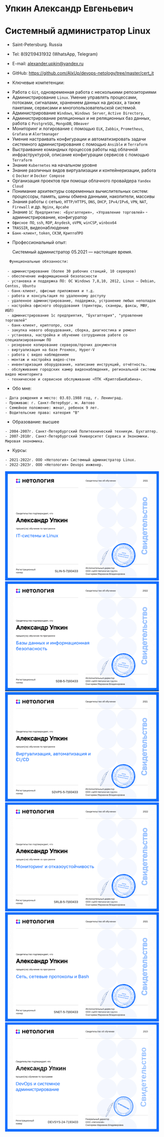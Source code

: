 # Упкин Александр Евгеньевич
# Системный администратор Linux


* Saint-Petersburg. Russia
* Tel: 8(921)9431932 (WhatsApp, Telegram) 
* E-mail: alexander.upkin@yandex.ru 
* GitHub: https://github.com/AlxUp/devops-netology/tree/master/cert_it 


* Ключевые компетенции:

 - Работа с `Git`, одновременная работа с несколькими репозиториями
 - Администрирование `Linux`. Умение управлять процессами, потоками, сигналами, хранением данных на дисках, 
   а также пакетами, сервисами и многопользовательской системой. 
 - Администрирование `Windows`, `Windows Server`, `Active Directory`, 
 - Администрирование реляционных и не реляционных баз данных, работа с `PostgreSQL`, `MongoDB`, `DBeaver`
 - Мониторинг и логирование с помощью `ELK`, `Zabbix`, `Prometheus`, `Grafana` и `Alertmanager`
 - Умение настраивать конфигурации и автоматизировать задачи системного администрирования с помощью 
   `Ansible` и `Terraform`
 - Выстраивание командных процессов работы над облачной инфраструктурой, описание конфигурации сервисов 
   с помощью `Terraform`
 - Знание `Kubernetes` на начальном уровне 
 - Знание различных видов виртуализации и контейнеризации, работа с `Docker` и `Docker Compose`
 - Организация проектов при помощи облачного провайдера `Yandex Cloud`
 - Понимание архитектуры современных вычислительных систем: процессоры, память, шины обмена данными, накопители, массивы
 - Знания работы с сетью, `HTTP/HTTPS`, `DNS`, `DHCP`, `IPv4/IPv6`, `VPN`, `NAT`, `Firewall` и др.
   `Nginx`, `Apcahe`
 - Знание `1С Предприятие: «Бухгалтерия», «Управление торговлей»` - администрирование, конфигуратор
 - `Офисное ПО`, `ssh`, `RDP`, `Anydesk`, `oVPN`, `winCSP`, `winbox64` 
 - `TRASSIR`, видеонаблюдение
 - `Банк-клиент`, `token`, `СКЗИ`, `КриптоПРО`
 

* Профессиональный опыт:

  Системный администратор
  05.2021 — настоящее время.

```
  Функциональные обязанности:

 - администрирование (более 30 рабочих станций, 10 серверов)
 - обеспечение информационной безопасности
 - установка и поддержка ПО: ОС Windows 7,8,10, 2012, Linux – Debian, Centos, Ubuntu
 - банк-клиент, офисные приложения и т.д. 
 - работа и консультация по удаленному доступу
 - удаленное администрирование, поддержка, устранение любых неполадок
 - настройка офисного оборудования (принтеры, сканеры, факсы, МФУ, ИБП)
 - администрирование 1с предприятия, "Бухгалтерия", "управление торговлей"
 - банк-клиент, криптопро, скзи
 - закупка нового оборудования, сборка, диагностика и ремонт
 - установка, настройка и обучение сотрудников работе со специализированным ПО
 - резервное копирование серверов/прочих документов
 - виртуализация на базе Proxmox, Hyper-V
 - работа с видео наблюдением
 - монтаж и настройка видео-стен
 - инвентаризация оборудования, написание инструкций, отчётность.
 - обслуживание городских камер видеонаблюдения, региональной системы видео мониторинга
 - техническое и сервисное обслуживание «ПТК «КриптоБиоКабина».

```



* Обо мне:
```
- Дата рождения и место: 03.03.1988 год, г. Ленинград.
- Проживаю: г. Санкт-Петербург. м. Автово
- Семейное положение: женат, ребенок 9 лет.
- Водительские права: катеория "В"
```
* Образование: высшее
```
- 2004-2007г. Санкт-Петербургский Политехнический техникум. Бухгалтер.
- 2007-2010г. Санкт-Петербургский Университет Сервиса и Экономики. Мировая экономика.
```
* Курсы:
```
- 2021-2022г. ООО «Нетология» Системный администратор Linux. 
- 2022-2023г. ООО «Нетология» Devops инженер.
```
![SCREENSHOT](https://github.com/AlxUp/devops-netology/blob/master/cert_it/cert/1.PNG)
![SCREENSHOT](https://github.com/AlxUp/devops-netology/blob/master/cert_it/cert/2.PNG)
![SCREENSHOT](https://github.com/AlxUp/devops-netology/blob/master/cert_it/cert/3.PNG)
![SCREENSHOT](https://github.com/AlxUp/devops-netology/blob/master/cert_it/cert/4.PNG)
![SCREENSHOT](https://github.com/AlxUp/devops-netology/blob/master/cert_it/cert/5.PNG)
![SCREENSHOT](https://github.com/AlxUp/devops-netology/blob/master/cert_it/cert/6.PNG)
